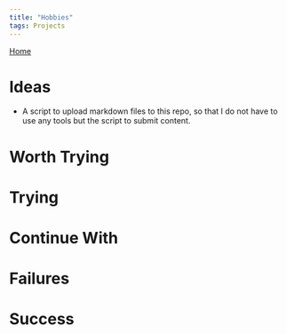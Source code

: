 ```yaml
---
title: "Hobbies"
tags: Projects
---
```

[Home](/)
# Ideas
- A script to upload markdown files to this repo, so that I do not have to use any tools but the script to submit content. 

# Worth Trying

# Trying

# Continue With

# Failures

# Success



